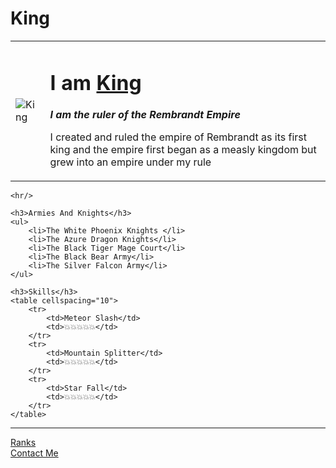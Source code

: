 # King
<!DOCTYPE html>
<html lang="en">
   <head>
    <meta charset="UTF-8">
    <meta name="viewport" content="width=device-width, initial-scale=1.0">
    <title>King</title>
   </head>
   <body>
    <table cellspacing="20">
        <tr>
            <td><img src="https://i.pinimg.com/control/564x/85/11/6d/85116dc176f5b5f792d002126085a9dc.jpg" alt="King"></td>
            <td><h1>I am <a href="https://animepahe.ru/">King</a></h1>
    <p><em><strong>I am the ruler of the Rembrandt Empire</strong></em></p>
    <p>I created and ruled the empire of Rembrandt as its first king and the empire first began as a measly kingdom but grew into an empire under my rule</p></td>
        </tr>
    </table>
    
    <hr/>
    
    <h3>Armies And Knights</h3>
    <ul>
        <li>The White Phoenix Knights </li>
        <li>The Azure Dragon Knights</li>
        <li>The Black Tiger Mage Court</li>
        <li>The Black Bear Army</li>
        <li>The Silver Falcon Army</li>
    </ul>

    <h3>Skills</h3>
    <table cellspacing="10">
        <tr>
            <td>Meteor Slash</td>
            <td>💥💥💥💥💥</td>
        </tr>
        <tr>
            <td>Mountain Splitter</td>
            <td>💥💥💥💥💥</td>
        </tr>
        <tr>
            <td>Star Fall</td>
            <td>💥💥💥💥💥</td>
        </tr>
    </table>


   <hr/>

   <a href="Ranks.html">Ranks</a>
   <br/>
   <a href="contact-me.html">Contact Me</a>


   </body>
</html> 
